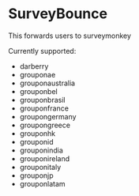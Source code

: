 SurveyBounce
============


This forwards users to surveymonkey


Currently supported:

- darberry
- grouponae
- grouponaustralia
- grouponbel
- grouponbrasil
- grouponfrance
- groupongermany
- groupongreece
- grouponhk
- grouponid
- grouponindia
- grouponireland
- grouponitaly
- grouponjp
- grouponlatam